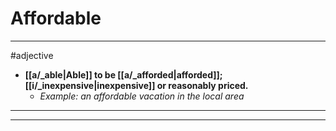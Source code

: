 # Affordable
---
#adjective
- **[[a/_able|Able]] to be [[a/_afforded|afforded]]; [[i/_inexpensive|inexpensive]] or reasonably priced.**
	- _Example: an affordable vacation in the local area_
---
---
